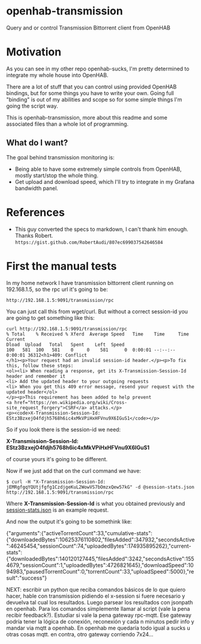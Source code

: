 # openhab-transmission
Query and or control Transmission Bittorrent client from OpenHAB

# Motivation

As you can see in my other repo openhab-sucks, I'm pretty determined to integrate my whole house into OpenHAB.

There are a lot of stuff that you can control using provided OpenHAB bindings, but for some things you have to write your own. Going full "binding" is out of my abilities and scope so for some simple things I'm going the script way.

This is openhab-transmission, more about this readme and some associated files than a whole lot of programming.

## What do I want?

The goal behind transmission monitoring is:

* Being able to have some extremely simple controls from OpenHAB, mostly start/stop the whole thing. 
* Get upload and download speed, which I'll try to integrate in my Grafana bandwidth panel.

# References

* This guy converted the specs to markdown, I can't thank him enough. Thanks Robert.
`https://gist.github.com/RobertAudi/807ec699037542646584`


# First the manual tests

In my home network I have transmission bittorrent client running on 192.168.1.5, so the rpc url it's going to be:

`http://192.168.1.5:9091/transmission/rpc`

You can just call this from wget/curl. But without a correct session-id you are going to get something like this:

```
curl http://192.168.1.5:9091/transmission/rpc
% Total    % Received % Xferd  Average Speed   Time    Time     Time  Current
Dload  Upload   Total   Spent    Left  Speed
100   581  100   581    0     0    581      0  0:00:01 --:--:--  0:00:01 36312<h1>409: Conflict
</h1><p>Your request had an invalid session-id header.</p><p>To fix this, follow these steps:
<ol><li> When reading a response, get its X-Transmission-Session-Id header and remember it
<li> Add the updated header to your outgoing requests
<li> When you get this 409 error message, resend your request with the updated header</ol>
</p><p>This requirement has been added to help prevent 
<a href="https://en.wikipedia.org/wiki/Cross-site_request_forgery">CSRF</a> attacks.</p>
<p><code>X-Transmission-Session-Id: EStz3BzxejO4fdjh5768h6ic4xMkVPiHxHFVnu9X6IGuS1</code></p>
```

So if you look there is the session-id we need:

**X-Transmission-Session-Id: EStz3BzxejO4fdjh5768h6ic4xMkVPiHxHFVnu9X6IGuS1**

of course yours it's going to be different.

Now if we just add that on the curl command we have:

`$ curl -H "X-Transmission-Session-Id: jEMRgfgqYQUtjfgfg1CzdjgeKuL2WowVS7bOmzxQew57kG" -d @session-stats.json http://192.168.1.5:9091/transmission/rpc`

Where **X-Transmission-Session-Id** is what you obtained previously and [session-stats.json](https://github.com/guillebot/openhab-transmission/blob/master/json-commands/session-stats.json) is an example request.

And now the output it's going to be somethink like:

{"arguments":{"activeTorrentCount":33,"cumulative-stats":{"downloadedBytes":10625376110802,"filesAdded":347932,"secondsActive":46245454,"sessionCount":74,"uploadedBytes":174935895262},"current-stats":{"downloadedBytes":140120127445,"filesAdded":3242,"secondsActive":1554679,"sessionCount":1,"uploadedBytes":4726821645},"downloadSpeed":1094983,"pausedTorrentCount":0,"torrentCount":33,"uploadSpeed":5000},"result":"success"}






NEXT: escribir un python que reciba comandos básicos de lo que quiero hacer, hable con transmission pidiendo el x-session si fuere necesario y devuelva tal cual los resultados. Luego parsear los resultados con jsonpath en openhab. Para los comandos simplemente llamar al script (vale la pena recibir feedback?). Estudiar si vale la pena gateway rpc-mqtt. Ese gateway podría tener la lógica de conexión, reconexión y cada n minutos pedir info y mandar via mqtt a openhab. En openhab me quedaría todo igual a sucks u otras cosas mqtt. en contra, otro gateway corriendo 7x24...





